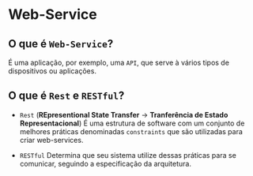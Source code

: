 # Web-Service

## O que é `Web-Service`?
É uma aplicação, por exemplo, uma `API`, que serve à vários tipos de dispositivos ou aplicações.

## O que é `Rest` e `RESTful`?
- `Rest` (**REpresentional State Transfer** -> **Tranferência de Estado Representacional**)
    É uma estrutura de software com um conjunto de melhores práticas denominadas `constraints` que são utilizadas para criar web-services.

- `RESTful`
    Determina que seu sistema utilize dessas práticas para se comunicar, seguindo a especificação da arquitetura.